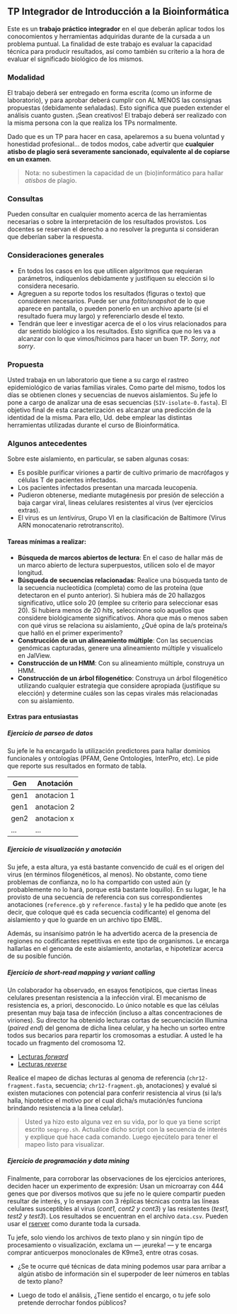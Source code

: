 ## TP Integrador de Introducción a la Bioinformática

Este es un **trabajo práctico integrador** en el que deberán aplicar todos los conocomientos y herramientas adquiridas durante de la cursada a un problema puntual. La finalidad de este trabajo es evaluar la capacidad técnica para producir resultados, así como también su criterio a la hora de evaluar el significado biológico de los mismos.

### Modalidad 

El trabajo deberá ser entregado en forma escrita (como un informe de laboratorio), y para aprobar deberá cumplir con AL MENOS las consignas propuestas (debidamente señaladas). Esto significa que pueden extender el análisis cuanto gusten. ¡Sean creativos! El trabajo deberá ser realizado con la misma persona con la que realiza los TPs normalmente. 

Dado que es un TP para hacer en casa, apelaremos a su buena voluntad y honestidad profesional... de todos modos, cabe advertir que **cualquier atisbo de plagio será severamente sancionado, equivalente al de copiarse en un examen**. 

> Nota: no subestimen la capacidad de un (bio)informático para hallar *atisbos* de plagio. 

### Consultas

Pueden consultar en cualquier momento acerca de las herramientas necesarias o sobre la interpretación de los resultados provistos. Los docentes se reservan el derecho a no resolver la pregunta si consideran que deberían saber la respuesta. 

### Consideraciones generales

- En todos los casos en los que utilicen algoritmos que requieran parámetros, indíquenlos debidamente y justifiquen su elección si lo considera necesario.
- Agreguen a su reporte todos los resultados (figuras o texto) que consideren necesarios. Puede ser una *fotito*/*snapshot* de lo que aparece en pantalla, o pueden ponerlo en un archivo aparte (si el resultado fuera muy largo) y referenciarlo desde el texto.
- Tendrán que leer e investigar acerca de el o los virus relacionados para dar sentido biológico a los resultados. Esto significa que no les va a alcanzar con lo que vimos/hicimos para hacer un buen TP. *Sorry, not sorry*.

### Propuesta

Usted trabaja en un laboratorio que tiene a su cargo el rastreo epidemiológico de varias familias virales. Como parte del mismo, todos los días se obtienen clones y secuencias de nuevos aislamientos. Su jefe lo pone a cargo de analizar una de esas secuencias (`SIV-isolate-0.fasta`). El objetivo final de esta caracterización es alcanzar una predicción de la identidad de la misma. Para ello, Ud. debe emplear las distintas herramientas utilizadas durante el curso de Bioinformática.

### Algunos antecedentes

Sobre este aislamiento, en particular, se saben algunas cosas: 
- Es posible purificar viriones a partir de cultivo primario de macrófagos y células T de pacientes infectados. 
- Los pacientes infectados presentan una marcada leucopenia.
- Pudieron obtenerse, mediante mutagénesis por presión de selección a baja cargar viral, lineas celulares resistentes al virus (ver ejercicios extras).
- El virus es un *lentivirus*, Grupo VI en la clasificación de Baltimore (Virus ARN monocatenario retrotranscrito).

#### Tareas mínimas a realizar:

- **Búsqueda de marcos abiertos de lectura**: En el caso de hallar más de un marco abierto de lectura superpuestos, utilicen solo el de mayor longitud. 
- **Búsqueda de secuencias relacionadas**: Realice una búsqueda tanto de la secuencia nucleotídica (completa) como de las proteína (que detectaron en el punto anterior). Si hubiera más de 20 hallazgos significativo, utlice solo 20 (emplee su criterio para seleccionar esas 20). Si hubiera menos de 20 *hits*, seleccinone solo aquellos que considere biológicamente significativos. Ahora que más o menos saben con qué virus se relaciona su aislamiento, ¿Qué opina de la/s proteina/s que halló en el primer experimento?
- **Construcción de un un alineamiento múltiple**: Con las secuencias genómicas capturadas, genere una alineamiento múltiple y visualícelo en JalView. 
- **Construcción de un HMM**: Con su alineamiento múltiple, construya un HMM.
- **Construcción de un árbol filogenético**: Construya un árbol filogenético utilizando cualquier estrategia que considere apropiada (justifique su elección) y determine cuáles son las cepas virales más relacionadas con su aislamiento. 

#### Extras para entusiastas

##### Ejercicio de *parseo* de datos

Su jefe le ha encargado la utilización predictores para hallar dominios funcionales y ontologías (PFAM, Gene Ontologies, InterPro, etc). Le pide que reporte sus resultados en formato de tabla.

| Gen | Anotación |
| --- | ----------- |
| gen1 | anotacion 1 |
| gen1 | anotacion 2 |
| gen2 | anotacion x |
| ... | ... |

##### Ejercicio de visualización y anotación

Su jefe, a esta altura, ya está bastante convencido de cuál es el origen del virus (en términos filogenéticos, al menos). No obstante, como tiene problemas de confianza, no lo ha compartido con usted aún (y probablemente no lo hará, porque está bastante loquillo). En su lugar, le ha provisto de una secuencia de referencia con sus correspondientes anotaciones (`reference.gb` y `reference.fasta`) y le ha pedido que anote (es decir, que coloque qué es cada secuencia codificante) el genoma del aislamiento y que lo guarde en un archivo tipo EMBL. 

Además, su insanísimo patrón le ha advertido acerca de la presencia de regiones no codificantes repetitivas en este tipo de organismos. Le encarga hallarlas en el genoma de este aislamiento, anotarlas, e hipotetizar acerca de su posible función.

##### Ejercicio de short-read mapping y variant calling

Un colaborador ha observado, en esayos fenotípicos, que ciertas lineas celulares presentan resistencia a la infección viral. El mecanismo de resistencia es, a priori, desconocido. Lo único notable es que las células presentan muy baja tasa de infección (incluso a altas concentraciones de viriones). Su director ha obtenido lecturas cortas de secuenciación Illumina (*paired end*) del genoma de dicha linea celular, y ha hecho un sorteo entre todos sus becarios para repartir los cromosomas a estudiar. A usted le ha tocado un fragmento del cromosoma 12. 

- [Lecturas *forward*](https://www.dropbox.com/s/w6m6sc9ed3b8l2m/chr12-res.bwa.read1.fastq.gz?dl=0)
- [Lecturas *reverse*](https://www.dropbox.com/s/l5r9gi51x5o1bus/chr12-res.bwa.read2.fastq.gz?dl=0)

Realice el mapeo de dichas lecturas al genoma de referencia (`chr12-fragment.fasta`, secuencia; `chr12-fragment.gb`, anotaciones) y evalué si existen mutaciones con potencial para conferir resistencia al virus (si la/s halla, hipotetice el motivo por el cual dicha/s mutación/es funciona brindando resistencia a la linea celular). 

> Usted ya hizo esto alguna vez en su vida, por lo que ya tiene script escrito `seqprep.sh`. Actualice dicho script con la secuencia de interés y explique qué hace cada comando. Luego ejecútelo para tener el mapeo listo para visualizar. 

##### Ejercicio de programación y data mining

Finalmente, para corroborar las observaciones de los ejercicios anteriores, deciden hacer un experimento de expresión: Usan un microarray con 444 genes que por diversos motivos que su jefe no le quiere compartir pueden resultar de interés, y lo ensayan con 3 réplicas técnicas contra las líneas celulares susceptibles al virus (*cont1, cont2 y cont3*) y las resistentes (*test1, test2 y test3*). 
Los resultados se encuentran en el archivo `data.csv`. Pueden usar el [rserver](http://pi.iib.unsam.edu.ar/rserver/) como durante toda la cursada.

Tu jefe, solo viendo los archivos de texto plano y sin ningún tipo de procesamiento o visualización, exclama un ― ¡eureka! ― y te encarga comprar anticuerpos monoclonales de K9me3, entre otras cosas.

* ¿Se te ocurre qué técnicas de data mining podemos usar para arribar a algún atisbo de información sin el superpoder de leer números en tablas de texto plano?

* Luego de todo el análisis, ¿Tiene sentido el encargo, o tu jefe solo pretende derrochar fondos públicos?
